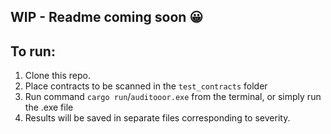 ## WIP - Readme coming soon 😀

## To run:

1. Clone this repo.
2. Place contracts to be scanned in the `test_contracts` folder
3. Run command `cargo run`/`auditooor.exe` from the terminal, or simply run the .exe file
4. Results will be saved in separate files corresponding to severity.
